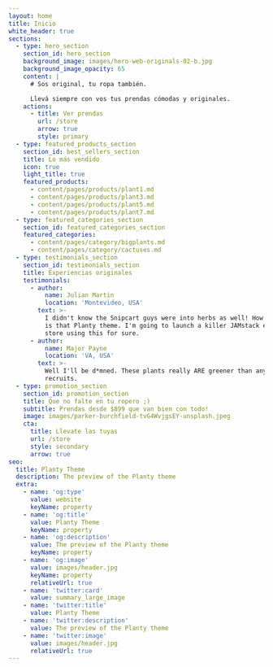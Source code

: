 ```yaml
---
layout: home
title: Inicio
white_header: true
sections:
  - type: hero_section
    section_id: hero_section
    background_image: images/hero-web-originals-02-b.jpg
    background_image_opacity: 65
    content: |
      # Sos original, tu ropa también.

      Llevá siempre con vos tus prendas cómodas y originales.
    actions:
      - title: Ver prendas
        url: /store
        arrow: true
        style: primary
  - type: featured_products_section
    section_id: best_sellers_section
    title: Lo más vendido
    icon: true
    light_title: true
    featured_products:
      - content/pages/products/plant1.md
      - content/pages/products/plant3.md
      - content/pages/products/plant5.md
      - content/pages/products/plant7.md
  - type: featured_categories_section
    section_id: featured_categories_section
    featured_categories:
      - content/pages/category/bigplants.md
      - content/pages/category/cactuses.md
  - type: testimonials_section
    section_id: testimonials_section
    title: Experiencias originales
    testimonials:
      - author:
          name: Julian Martin
          location: 'Montevideo, USA'
        text: >-
          I didn't know the Snipcart guys were into herbs as well! How beautiful
          is that Planty theme. I'm going to launch a killer JAMstack e-commerce
          store using this for sure.
      - author:
          name: Major Payne
          location: 'VA, USA'
        text: >-
          Well I'll be d*mned. These plants really ARE greener than any of my
          recruits.
  - type: promotion_section
    section_id: promotion_section
    title: Que no falte en tu ropero ;)
    subtitle: Prendas desde $899 que van bien con todo!
    image: images/parker-burchfield-tvG4WvjgsEY-unsplash.jpeg
    cta:
      title: Llevate las tuyas
      url: /store
      style: secondary
      arrow: true
seo:
  title: Planty Theme
  description: The preview of the Planty theme
  extra:
    - name: 'og:type'
      value: website
      keyName: property
    - name: 'og:title'
      value: Planty Theme
      keyName: property
    - name: 'og:description'
      value: The preview of the Planty theme
      keyName: property
    - name: 'og:image'
      value: images/header.jpg
      keyName: property
      relativeUrl: true
    - name: 'twitter:card'
      value: summary_large_image
    - name: 'twitter:title'
      value: Planty Theme
    - name: 'twitter:description'
      value: The preview of the Planty theme
    - name: 'twitter:image'
      value: images/header.jpg
      relativeUrl: true
---
```

